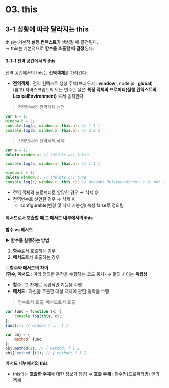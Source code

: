 # 03. this
## 3-1 상황에 따라 달라지는 this  
this는 기본적 **실행 컨텍스트가 생성**될 때 결정된다.  
⇒ this는 기본적으로 **함수를 호출할 때 결정**된다.

#### 3-1-1 전역 공간에서의 this
전역 공간에서의 this는 **전역객체**를 가리킨다.  
- **전역객체** : 전역 컨텍스트 생성 주체(브라우저 : **window** , node.js : **global**)  
(참고) 자바스크립트의 모든 변수는 실은 **특정 객체의 프로퍼티(실행 컨텍스트의 LexicalEnvironment)** 로서 동작한다.

> 전역변수와 전역객체 선언

```jsx
var a = 1;
window.b = 2;
console.log(a, window.a, this.a); // 1 1 1
console.log(b, window.b, this.b); // 2 2 2
```

> 전역변수와 전역객체 삭제

```jsx
var a = 1;
delete window.a; // (delete a;) false

console.log(a, window.a, this.a); // 1 1 1

window.b = 3;
delete window.c; // (delete c;) ture
console.log(c, window.c, this.c); // Uncauht ReferenceError: c in not defined
```

- 전역 객체의 프로퍼티로 할당한 경우 → 삭제 O
- 전역변수로 선언한 경우 → 삭제 X
    - configurable(변경 및 삭제 가능성) 속성 false로 정의됨

#### 메서드로서 호출할 때 그 메서드 내부에서의 this
**함수 vs 메서드**  

▶︎ **함수를 실행하는 방법**  
1. **함수**로서 호출하는 경우  
2. **메서드**로서 호출하는 경우   

💡 **함수와 메서드의 차이**  
(**함수, 메서드** : 미리 정의한 동작을 수행하는 코드 뭉치) → 둘의 차이는 **독립성**  
- **함수** : 그 자체로 독립적인 기능을 수행
- **메서드** : 자신을 호출한 대상 객체에 관한 동작을 수행

> 함수로서 호출, 메서드로서 호출

```jsx
var func = function (x) {
	console.log(this, x);
};
func(1); // window { ... } 1

var obj = {
	method: func
};
obj.method(2); // { method: f } 2
obj['method'](2); // { method: f } 2
```

**메서드 내부에서의 this**  
- this에는 **호출한 주체**에 대한 정보가 담김 ⇒ **호출 주체** : 함수명(프로퍼티명) 앞의 객체
